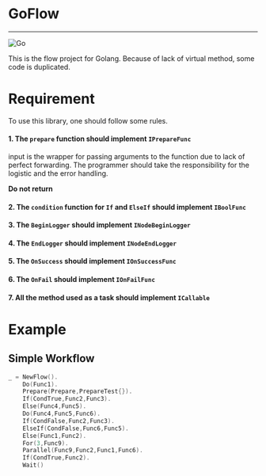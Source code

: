 # GoFlow

---------

![Go](https://github.com/Kidsunbo/KieFlow/workflows/Go/badge.svg)


This is the flow project for Golang. Because of lack of virtual method, some code is duplicated.

# Requirement

To use this library, one should follow some rules.
#### 1. The `prepare` function should implement `IPrepareFunc`

input is the wrapper for passing arguments to the function due to lack of perfect forwarding. The programmer should take the
responsibility for the logistic and the error handling.

**Do not return**

#### 2. The `condition` function for `If` and `ElseIf` should implement `IBoolFunc`

#### 3. The `BeginLogger` should implement `INodeBeginLogger`

#### 4. The `EndLogger` should implement `INodeEndLogger`

#### 5. The `OnSuccess` should implement `IOnSuccessFunc`

#### 6. The `OnFail` should implement `IOnFailFunc`

#### 7. All the method used as a task should implement `ICallable`

# Example

## Simple Workflow

```go
_ = NewFlow().
    Do(Func1).
    Prepare(Prepare,PrepareTest{}).
    If(CondTrue,Func2,Func3).
    Else(Func4,Func5).
    Do(Func4,Func5,Func6).
    If(CondFalse,Func2,Func3).
    ElseIf(CondFalse,Func6,Func5).
    Else(Func1,Func2).
    For(3,Func9).
    Parallel(Func9,Func2,Func1,Func6).
    If(CondTrue,Func2).
    Wait()
```
